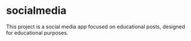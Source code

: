 # socialmedia
This project is a social media app focused on educational posts, designed for educational purposes.
